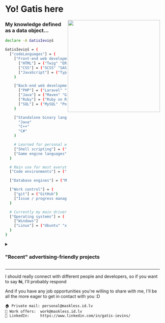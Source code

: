 # Yo! Gatis here

<img align='right' src="/img/icon2.png" width="300" height="300" />

### My knowledge defined as a data object...
```bash
declare -A GatisIeviņš

GatisIeviņš = (
  ["codeLanguages"] = (
    ["Front-end web development"] = (
      ["HTML"] = ("Twig" "ERB" "Slim")
      ["CSS"] = ("SCSS" "SASS" "Bootstrap" "W3.CSS" "Pure")
      ["JavaScript"] = ("TypeScript")
    )

    ["Back-end web development"] = (
      ["PHP"] = ("Laravel" "Winter CMS")
      ["Java"] = ("Maven" "Gradle" "Spring")
      ["Ruby"] = ("Ruby on Rails")
      ["SQL"] = ("MySQL" "PostgreSQL")
    )

    ["Standalone binary languages"] = (
      "Java"
      "C++"
      "C#"
    )

    # Learned for personal wants and needs
    ["Shell scripting"] = ("Bash" "Powershell")
    ["Game engine languages"] = ("ChoiceScript" "Twine" "Godot")
  )

  # Main use for most everything I do is VSCodium
  ["Code environments"] = ("VSCodium" "neovim")

  ["Database engines"] = ("MySQL" "Microsoft SQL" "MariaDB")

  ["Work control"] = (
    ["git"] = ("GitHub")
    ["Issue / progress management"] = ("Jira" "GitHub Workspaces" "Trello")
  )

  # Currently my main driver is Arch
  ["Operating systems"] = (
    ["Windows"]
    ["Linux"] = ("Ubuntu" "xUbuntu" "ArchLinux" "EndeavourOS")
  )
)
```

<details><summary><h3>"Recent" advertising-friendly projects</h3></summary>

#### [Job Scraper](https://github.com/students-gi/job-scraper)
> A PHP web scraper for IT job vacancies posted in (mainly) Latvian work boards. It's fairly quick n dirty, since I made it in my free time.

---

#### [Rock, Paper, Scissors, Lizard, Spock](https://github.com/students-gi/Rock-Paper-Scissors-Lizard-Spock)
> An extended version of "Rock Paper Scissors" coded in PHP. Thanks to this, I gained access to a Ruby on Rails bootcamp organised by [Mitigate](https://akademija.mitigate.dev/).

---

#### [Flight Planner](https://github.com/students-gi/flight-planner)
> A Java Springboot API application that can store flights between different airports, and allows to search for them. A sort of "final assignment" from my [Codelex](https://www.codelex.io/) course

---

#### [MOOSE](https://github.com/students-gi/MOOSE)
> A Laravel app design for a hunting group. Created for a university assignment in 2022 in the effors of bumping my grade. Didn't work out, sadly.

</details>

---
I should really connect with different people and developers, so if you want to say **hi**, I'll probably respond

And if you have any job opportunities you're willing to share with me, I'll be all the more eager to get in contact with you :D
```plaintext
🏠 Private mail: personal@maskless.id.lv
💼 Work offers:  work@maskless.id.lv
🔗 LinkedIn:     https://www.linkedin.com/in/gatis-ievins/
```
